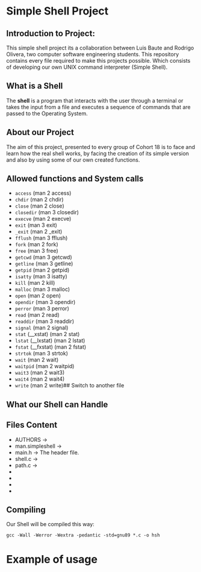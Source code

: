 # **Simple Shell Project**

## **Introduction to Project:**
This simple shell project its a collaboration between Luis Baute and Rodrigo Olivera, two computer software engineering students.
This repository contains every file required to make this projects possible. Which consists of developing our own UNIX command interpreter (Simple Shell).


## What is a Shell
The **shell** is a program that interacts with the user through a terminal or takes the input from a file and executes a sequence of commands that are passed to the Operating System. 
 
## About our Project
The aim of this project, presented to every group of Cohort 18 is to face and learn how the real shell works, by facing the creation of its simple version and also by using some of our own created functions.

## Allowed functions and System calls
-   `access`  (man 2 access)
-   `chdir`  (man 2 chdir)
-   `close`  (man 2 close)
-   `closedir`  (man 3 closedir)
-   `execve`  (man 2 execve)
-   `exit`  (man 3 exit)
-   `_exit`  (man 2 _exit)
-   `fflush`  (man 3 fflush)
-   `fork`  (man 2 fork)
-   `free`  (man 3 free)
-   `getcwd`  (man 3 getcwd)
-   `getline`  (man 3 getline)
-   `getpid`  (man 2 getpid)
-   `isatty`  (man 3 isatty)
-   `kill`  (man 2 kill)
-   `malloc`  (man 3 malloc)
-   `open`  (man 2 open)
-   `opendir`  (man 3 opendir)
-   `perror`  (man 3 perror)
-   `read`  (man 2 read)
-   `readdir`  (man 3 readdir)
-   `signal`  (man 2 signal)
-   `stat`  (__xstat) (man 2 stat)
-   `lstat`  (__lxstat) (man 2 lstat)
-   `fstat`  (__fxstat) (man 2 fstat)
-   `strtok`  (man 3 strtok)
-   `wait`  (man 2 wait)
-   `waitpid`  (man 2 waitpid)
-   `wait3`  (man 2 wait3)
-   `wait4`  (man 2 wait4)
-   `write`  (man 2 write)## Switch to another file

## What our Shell can Handle



## Files Content
- AUTHORS -> 
- man.simpleshell -> 
- main.h -> The header file.
- shell.c -> 
- path.c -> 
- 
- 
- 
- 
## Compiling 

Our Shell will be compiled this way: 
```
gcc -Wall -Werror -Wextra -pedantic -std=gnu89 *.c -o hsh
```
# Example of usage

